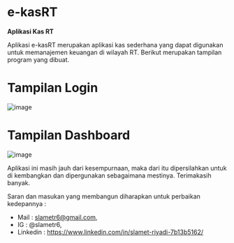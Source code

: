 # e-kasRT
**Aplikasi Kas RT**

Aplikasi e-kasRT merupakan aplikasi kas sederhana yang dapat digunakan untuk memanajemen keuangan di wilayah RT.
Berikut merupakan tampilan program yang dibuat.

# Tampilan Login
![image](https://user-images.githubusercontent.com/53107522/128481299-c572ed8e-9f40-43b7-8771-0354ce534d26.png)

# Tampilan Dashboard
![image](https://user-images.githubusercontent.com/53107522/128451767-13f818ac-e11a-4640-8e97-5c62be273189.png)

Aplikasi ini masih jauh dari kesempurnaan, maka dari itu dipersilahkan untuk di kembangkan dan dipergunakan sebagaimana mestinya. Terimakasih banyak.

Saran dan masukan yang membangun diharapkan untuk perbaikan kedepannya : 
* Mail : slametr6@gmail.com, 
* IG : @slametr6, 
* Linkedin : https://www.linkedin.com/in/slamet-riyadi-7b13b5162/
